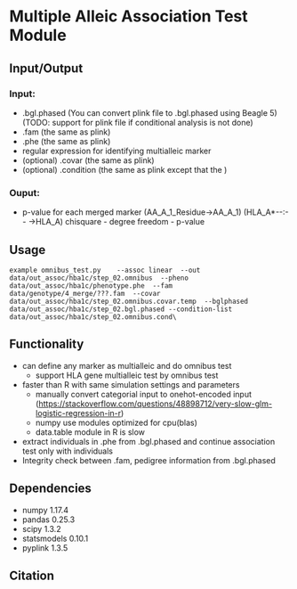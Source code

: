 Multiple Alleic Association Test Module
========================================

## Input/Output

### Input: 
* .bgl.phased (You can convert plink file to .bgl.phased using Beagle 5)  (TODO: support for plink file if conditional analysis is not done)
* .fam (the same as plink)
* .phe (the same as plink)
* regular expression for identifying multialleic marker
* (optional) .covar (the same as plink)
* (optional) .condition (the same as plink except that the )
    
### Ouput:
* p-value for each merged marker (AA_A_1_Residue->AA_A_1) (HLA_A\*--:-- ->HLA_A)  chisquare - degree freedom - p-value
    
    
## Usage

`
example
omnibus_test.py    --assoc linear 
    --out data/out_assoc/hba1c/step_02.omnibus 
    --pheno data/out_assoc/hba1c/phenotype.phe 
    --fam data/genotype/4_merge/???.fam 
    --covar data/out_assoc/hba1c/step_02.omnibus.covar.temp 
    --bglphased data/out_assoc/hba1c/step_02.bgl.phased
    --condition-list data/out_assoc/hba1c/step_02.omnibus.cond\
`
    

## Functionality
* can define any marker as multialleic and do omnibus test
    * support HLA gene multialleic test by omnibus test
* faster than R with same simulation settings and parameters
    * manually convert categorial input to onehot-encoded input (https://stackoverflow.com/questions/48898712/very-slow-glm-logistic-regression-in-r)
    * numpy use modules optimized for cpu(blas)
    * data.table module in R is slow
* extract individuals in .phe from .bgl.phased and continue association test only with individuals
* Integrity check between .fam, pedigree information from .bgl.phased

## Dependencies    
* numpy              1.17.4 
* pandas             0.25.3   
* scipy              1.3.2 
* statsmodels        0.10.1
* pyplink            1.3.5

## Citation